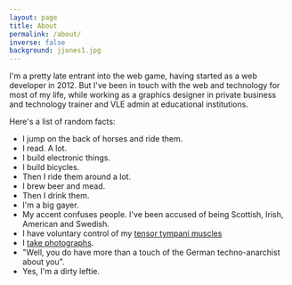 ```yaml
---
layout: page
title: About
permalink: /about/
inverse: false
background: jjones1.jpg
---
```


I'm a pretty late entrant into the web game, having started as a web developer in 2012. But I've been in touch with the web and technology for most of my life, while working as a graphics designer in private business and technology trainer and VLE admin at educational institutions. 

Here's a list of random facts:

- I jump on the back of horses and ride them. 
- I read. A lot.
- I build electronic things.
- I build bicycles.
- Then I ride them around a lot.
- I brew beer and mead. 
- Then I drink them.
- I'm a big gayer. 
- My accent confuses people. I've been accused of being Scottish, Irish, American and Swedish.
- I have voluntary control of my [tensor tympani muscles](http://en.m.wikipedia.org/wiki/Tensor_tympani_muscle)
- I [take photographs](https://flickr.com/photos/sonniesedge).
- "Well, you do have more than a touch of the German techno-anarchist about you".
- Yes, I'm a dirty leftie. 
